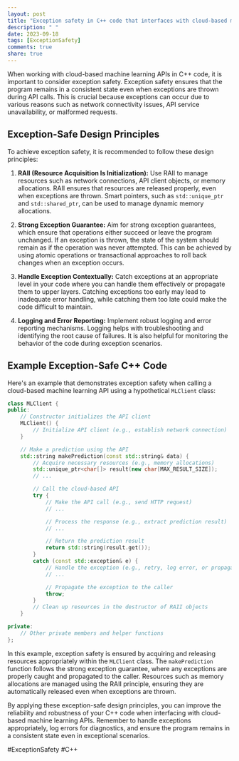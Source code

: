 ```yaml
---
layout: post
title: "Exception safety in C++ code that interfaces with cloud-based machine learning APIs"
description: " "
date: 2023-09-18
tags: [ExceptionSafety]
comments: true
share: true
---
```


When working with cloud-based machine learning APIs in C++ code, it is important to consider exception safety. Exception safety ensures that the program remains in a consistent state even when exceptions are thrown during API calls. This is crucial because exceptions can occur due to various reasons such as network connectivity issues, API service unavailability, or malformed requests.

## Exception-Safe Design Principles

To achieve exception safety, it is recommended to follow these design principles:

1. **RAII (Resource Acquisition Is Initialization):** Use RAII to manage resources such as network connections, API client objects, or memory allocations. RAII ensures that resources are released properly, even when exceptions are thrown. Smart pointers, such as `std::unique_ptr` and `std::shared_ptr`, can be used to manage dynamic memory allocations.

2. **Strong Exception Guarantee:** Aim for strong exception guarantees, which ensure that operations either succeed or leave the program unchanged. If an exception is thrown, the state of the system should remain as if the operation was never attempted. This can be achieved by using atomic operations or transactional approaches to roll back changes when an exception occurs.

3. **Handle Exception Contextually:** Catch exceptions at an appropriate level in your code where you can handle them effectively or propagate them to upper layers. Catching exceptions too early may lead to inadequate error handling, while catching them too late could make the code difficult to maintain.

4. **Logging and Error Reporting:** Implement robust logging and error reporting mechanisms. Logging helps with troubleshooting and identifying the root cause of failures. It is also helpful for monitoring the behavior of the code during exception scenarios.

## Example Exception-Safe C++ Code

Here's an example that demonstrates exception safety when calling a cloud-based machine learning API using a hypothetical `MLClient` class:

```cpp
class MLClient {
public:
    // Constructor initializes the API client
    MLClient() {
        // Initialize API client (e.g., establish network connection)
    }

    // Make a prediction using the API
    std::string makePrediction(const std::string& data) {
        // Acquire necessary resources (e.g., memory allocations)
        std::unique_ptr<char[]> result(new char[MAX_RESULT_SIZE]);
        // ...

        // Call the cloud-based API
        try {
            // Make the API call (e.g., send HTTP request)
            // ...

            // Process the response (e.g., extract prediction result)
            // ...

            // Return the prediction result
            return std::string(result.get());
        }
        catch (const std::exception& e) {
            // Handle the exception (e.g., retry, log error, or propagate)
            // ...

            // Propagate the exception to the caller
            throw;
        }
        // Clean up resources in the destructor of RAII objects
    }

private:
    // Other private members and helper functions
};
```

In this example, exception safety is ensured by acquiring and releasing resources appropriately within the `MLClient` class. The `makePrediction` function follows the strong exception guarantee, where any exceptions are properly caught and propagated to the caller. Resources such as memory allocations are managed using the RAII principle, ensuring they are automatically released even when exceptions are thrown.

By applying these exception-safe design principles, you can improve the reliability and robustness of your C++ code when interfacing with cloud-based machine learning APIs. Remember to handle exceptions appropriately, log errors for diagnostics, and ensure the program remains in a consistent state even in exceptional scenarios.

#ExceptionSafety #C++